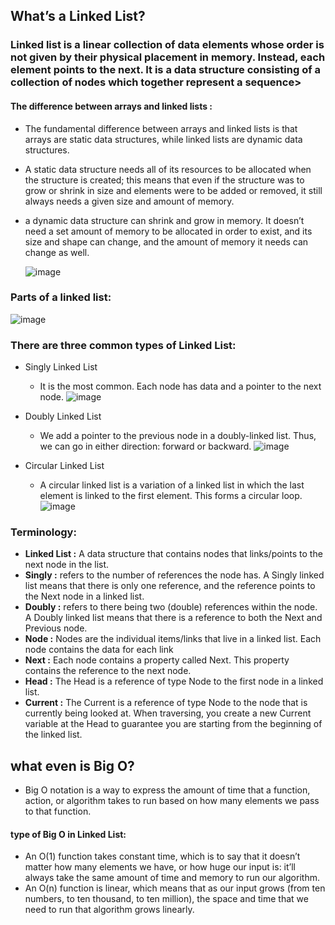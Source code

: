 ## What’s a Linked List?
### Linked list is a linear collection of data elements whose order is not given by their physical placement in memory. Instead, each element points to the next. It is a data structure consisting of a collection of nodes which together represent a sequence>

#### The difference between arrays and linked lists :
- The fundamental difference between arrays and linked lists is that arrays are static data structures, while linked lists are dynamic data structures.
- A static data structure needs all of its resources to be allocated when the structure is created; this means that even if the structure was to grow or shrink in size and elements were to be added or removed, it still always needs a given size and amount of memory. 
- a dynamic data structure can shrink and grow in memory. It doesn’t need a set amount of memory to be allocated in order to exist, and its size and shape can change, and the amount of memory it needs can change as well.


  ![image](https://user-images.githubusercontent.com/79833733/124070072-ebe23080-da45-11eb-9590-8ff81dc3f5e2.png)

### Parts of a linked list:
![image](https://user-images.githubusercontent.com/79833733/124067395-023abd00-da43-11eb-824e-19ec0445f4cd.png)


### There are three common types of Linked List:
- Singly Linked List
  - It is the most common. Each node has data and a pointer to the next node.
  ![image](https://user-images.githubusercontent.com/79833733/124068720-b3415780-da43-11eb-94fb-7b688d35b8f6.png)

  
- Doubly Linked List
   - We add a pointer to the previous node in a doubly-linked list. Thus, we can go in either direction: forward or backward.
     ![image](https://user-images.githubusercontent.com/79833733/124068853-f1d71200-da43-11eb-9d67-1ec2494b2101.png)


- Circular Linked List
  - A circular linked list is a variation of a linked list in which the last element is linked to the first element. This forms a circular loop.
   ![image](https://user-images.githubusercontent.com/79833733/124068945-10d5a400-da44-11eb-9c80-e8eaf1a4aea4.png)
### Terminology:
- **Linked List :**  A data structure that contains nodes that links/points to the next node in the list.
- **Singly :** refers to the number of references the node has. A Singly linked list means that there is only one reference, and the reference points to the Next node in a linked list.
- **Doubly :** refers to there being two (double) references within the node. A Doubly linked list means that there is a reference to both the Next and Previous node.
- **Node :** Nodes are the individual items/links that live in a linked list. Each node contains the data for each link
- **Next :** Each node contains a property called Next. This property contains the reference to the next node.
- **Head :** The Head is a reference of type Node to the first node in a linked list.
- **Current :** The Current is a reference of type Node to the node that is currently being looked at. When traversing, you create a new Current variable at the Head to guarantee you are starting from the beginning of the linked list.




## what even is Big O?
- Big O notation is a way to express the amount of time that a function, action, or algorithm takes to run based on how many elements we pass to that function.

#### type of Big O in Linked List:
- An O(1) function takes constant time, which is to say that it doesn’t matter how many elements we have, or how huge our input is: it’ll always take the same amount of time and memory to run our algorithm. 
- An O(n) function is linear, which means that as our input grows (from ten numbers, to ten thousand, to ten million), the space and time that we need to run that algorithm grows linearly.
